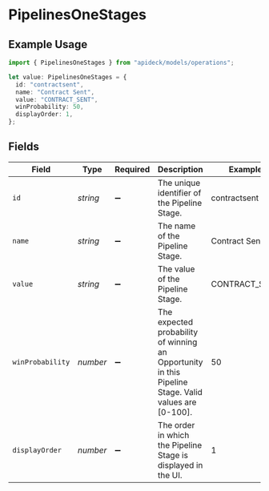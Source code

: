 # PipelinesOneStages

## Example Usage

```typescript
import { PipelinesOneStages } from "apideck/models/operations";

let value: PipelinesOneStages = {
  id: "contractsent",
  name: "Contract Sent",
  value: "CONTRACT_SENT",
  winProbability: 50,
  displayOrder: 1,
};
```

## Fields

| Field                                                                                                | Type                                                                                                 | Required                                                                                             | Description                                                                                          | Example                                                                                              |
| ---------------------------------------------------------------------------------------------------- | ---------------------------------------------------------------------------------------------------- | ---------------------------------------------------------------------------------------------------- | ---------------------------------------------------------------------------------------------------- | ---------------------------------------------------------------------------------------------------- |
| `id`                                                                                                 | *string*                                                                                             | :heavy_minus_sign:                                                                                   | The unique identifier of the Pipeline Stage.                                                         | contractsent                                                                                         |
| `name`                                                                                               | *string*                                                                                             | :heavy_minus_sign:                                                                                   | The name of the Pipeline Stage.                                                                      | Contract Sent                                                                                        |
| `value`                                                                                              | *string*                                                                                             | :heavy_minus_sign:                                                                                   | The value of the Pipeline Stage.                                                                     | CONTRACT_SENT                                                                                        |
| `winProbability`                                                                                     | *number*                                                                                             | :heavy_minus_sign:                                                                                   | The expected probability of winning an Opportunity in this Pipeline Stage. Valid values are [0-100]. | 50                                                                                                   |
| `displayOrder`                                                                                       | *number*                                                                                             | :heavy_minus_sign:                                                                                   | The order in which the Pipeline Stage is displayed in the UI.                                        | 1                                                                                                    |